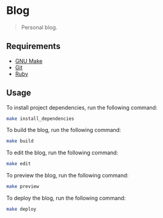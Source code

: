 # Blog

> Personal blog.

## Requirements

- [GNU Make](https://www.gnu.org/software/make/)
- [Git](https://git-scm.com)
- [Ruby](https://www.ruby-lang.org/en/)

## Usage

To install project dependencies, run the following command:
```bash
make install_dependencies
```

To build the blog, run the following command:
```bash
make build
```

To edit the blog, run the following command:
```bash
make edit
```

To preview the blog, run the following command:
```bash
make preview
```

To deploy the blog, run the following command:
```bash
make deploy
```
